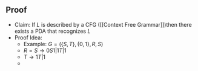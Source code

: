 ## Proof
- Claim: If $L$ is described by a CFG ([[Context Free Grammar]])then there exists a PDA that recognizes $L$
- Proof Idea:
	- Example: $G=(\{ S,T \}, \{ 0,1 \}, R, S)$
	- $R = S \rightarrow 0S{1} | 1T | 1$
	- $T \rightarrow 1T | 1$
	- 